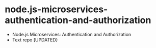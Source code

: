 # node.js-microservices-authentication-and-authorization
- Node.js Microservices: Authentication and Authorization
- Text repo [UPDATED}
